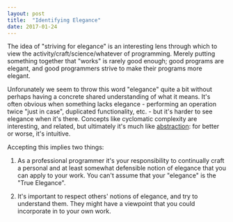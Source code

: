 ```yaml
---
layout: post
title:  "Identifying Elegance"
date: 2017-01-24
---
```


The idea of "striving for elegance" is an interesting lens through which to view
the activity/craft/science/whatever of programming. Merely putting something
together that "works" is rarely good enough; good programs are elegant, and good
programmers strive to make their programs more elegant.

Unforunately we seem to throw this word "elegance" quite a bit without perhaps
having a concrete shared understanding of what it means. It's often obvious when
something lacks elegance - performing an operation twice "just in case",
duplicated functionality, etc. - but it's harder to see elegance when it's
there. Concepts like cyclomatic complexity are interesting, and related, but
ultimately it's much like [abstraction][1]: for better or worse, it's intuitive.

Accepting this implies two things:

1. As a professional programmer it's your responsibility to continually craft a
   personal and at least somewhat defensible notion of elegance that you can
   apply to your work. You can't assume that your "elegance" is the "True
   Elegance".

2. It's important to respect others' notions of elegance, and try to understand
   them. They might have a viewpoint that you could incorporate in to your own
   work.

[1]: http://banjiewen.net/good-abstractions.html
